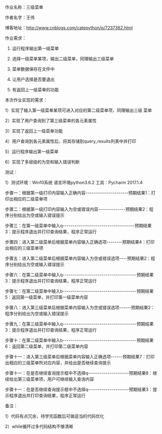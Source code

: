 
作业名称：三级菜单

作者名字：王伟

博客地址：http://www.cnblogs.com/catepython/p/7237362.html

作业需求：

1. 运行程序输出第一级菜单

2. 选择一级菜单某项，输出二级菜单，同理输出三级菜单

3. 菜单数据保存在文件中

4. 让用户选择是否要退出

5. 有返回上一级菜单的功能

本次作业实现的需求：

1）实现了输入第一级菜单某项可进入对应的第二级菜单项，同理输出三级
菜单

2）实现了用户查询到了第三级菜单的各元素属性

3）实现了返回上一级菜单功能

4）用户查询到各元素属性后，将其存储到query_results列表中并打印

5）运行程序输出第一级菜单

6）实现了多层级的为空和输入错误判断

测试：

1）测试环境：Win10系统  语言环境python3.6.2   工具：Pycharm 2017.1.4

步骤一：根据第一级打印内容输入正确内容----------------------预期结果1：打印出相应的二级菜单项

步骤二：根据第一级打印内容输入为空或错误内容--------------预期结果2：程序分别给出为空或输入错误提示

步骤三：在第一级菜单中输入q-------------------------------------预期结果3：提示程序退出并打印查询结果，程序正常运行

步骤四：进入第二级菜单后根据菜单内容输入正确选项--------预期结果4：打印出相应的三级菜单项

步骤五：进入第二级菜单后根据菜单内容输入为空或错误选项----预期结果2：程序分别给出为空或输入错误提示

步骤六：在第二级菜单中输入q--------------------------------------预期结果3：提示程序退出并打印查询结果，程序正常运行

步骤七：在第二级菜单中输入b--------------------------------------预期结果5：返回第一级菜单，并打印第一级菜单内容

步骤八：进入第三级菜单后根据菜单内容输入为空或错误选项------预期结果2：程序分别给出为空或输入错误提示

步骤九：在第三级菜单中输入q--------------------------------------预期结果3：提示程序退出并打印查询结果，程序正常运行

步骤十：在第二级菜单中输入b--------------------------------------预期结果6：返回第二级菜单，并打印第二级菜单内容

步骤十一：进入第三级菜单后根据菜单内容输入正确选项------预期结果7：打印出相应的三级菜单所对应内容，并给出是否继续查询提示

步骤十一：在是否继续查询提示框中不选择q---------------------预期结果8：继续给出第三级菜单项，用户可继续输入查询内容

步骤十一：在是否继续查询提示框中不选择q---------------------预期结果3：提示程序退出并打印查询结果，程序正常运行



备注：

1）代码有点冗余，待学完函数后可做适当的代码优化

2）while循环过多代码结构不够清晰